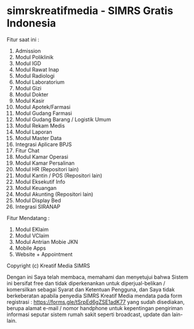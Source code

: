 # simrskreatifmedia - SIMRS Gratis Indonesia

Fitur saat ini :

1.  Admission
2.  Modul Poliklinik
3.  Modul IGD
4.  Modul Rawat Inap
5.  Modul Radiologi
6.  Modul Laboratorium
7.  Modul Gizi
8.  Modul Dokter
9.  Modul Kasir
10. Modul Apotek/Farmasi
11. Modul Gudang Farmasi
12. Modul Gudang Barang / Logistik Umum
13. Modul Rekam Medis
14. Modul Laporan
15. Modul Master Data
16. Integrasi Aplicare BPJS
17. Fitur Chat
18. Modul Kamar Operasi
19. Modul Kamar Persalinan
20. Modul HR (Repositori lain)
21. Modul Kantin / POS (Repositori lain)
22. Modul Eksekutif Info
23. Modul Keuangan
24. Modul Akunting (Repositori lain)
25. Modul Display Bed
26. Integrasi SIRANAP

Fitur Mendatang :
1. Modul EKlaim
2. Modul VClaim
3. Modul Antrian Mobie JKN
4. Mobile Apps
5. Website + Appointment

Copyright (c) Kreatif Media SIMRS

Dengan ini Saya telah membaca, memahami dan menyetujui bahwa Sistem ini bersifat free dan tidak diperkenankan untuk diperjual-belikan / komersilkan sebagai Syarat dan Ketentuan Pengguna, dan Saya tidak berkeberatan apabila penyedia SIMRS Kreatif Media mendata pada form registrasi : https://forms.gle/tSrpEd6gZSE1adK77 yang sudah disediakan, berupa alamat e-mail / nomor handphone untuk kepentingan pengiriman informasi seputar sistem rumah sakit seperti broadcast, update dan lain-lain.
